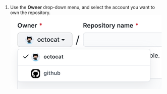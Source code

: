 1. Use the **Owner** drop-down menu, and select the account you want to own the repository. ![Menu suspenso Owner (Proprietário)](/assets/images/help/repository/create-repository-owner.png)
